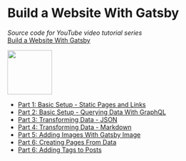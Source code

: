 # Build a Website With Gatsby 
*Source code for YouTube video tutorial series*<br>
[Build a Website With Gatsby](https://www.youtube.com/playlist?list=PLASldBPN_pkASjaDYtNEU_KSU2gksvFHg)

<img src="https://codingthesmartway.com/wp-content/uploads/2019/02/gatsby-logo.png" width="100" />

- [Part 1: Basic Setup - Static Pages and Links](https://youtu.be/3LdJEEYLhY8)
- [Part 2: Basic Setup - Querying Data With GraphQL](https://youtu.be/EOw6bsUrdWs)
- [Part 3: Transforming Data - JSON](https://youtu.be/N0jcGGo3Sew)
- [Part 4: Transforming Data - Markdown](https://youtu.be/xHypkwtxkr0)
- [Part 5: Adding Images With Gatsby Image](https://youtu.be/Fi9avF62jT4)
- [Part 6: Creating Pages From Data](https://youtu.be/taGikBAtZFE)
- [Part 6: Adding Tags to Posts](https://youtu.be/qwLNfIxoGjs)